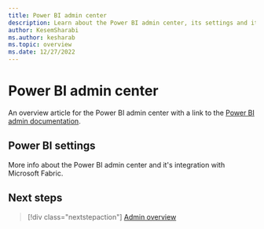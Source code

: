 ```yaml
---
title: Power BI admin center
description: Learn about the Power BI admin center, its settings and its integration with Microsoft Fabric.
author: KesemSharabi
ms.author: kesharab
ms.topic: overview
ms.date: 12/27/2022
---
```


# Power BI admin center

An overview article for the Power BI admin center with a link to the [Power BI admin documentation](/power-bi/admin/).

## Power BI settings

More info about the Power BI admin center and it's integration with Microsoft Fabric.

## Next steps

>[!div class="nextstepaction"]
>[Admin overview](admin-overview.md)
